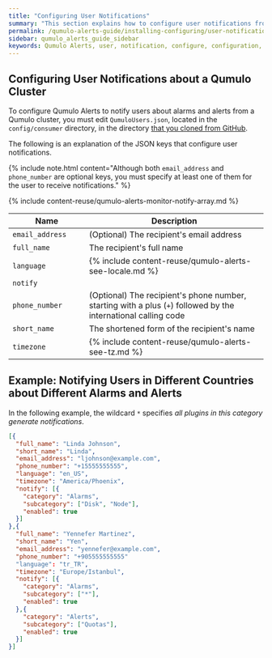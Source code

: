 ```yaml
---
title: "Configuring User Notifications"
summary: "This section explains how to configure user notifications from Qumulo Alerts."
permalink: /qumulo-alerts-guide/installing-configuring/user-notifications.html
sidebar: qumulo_alerts_guide_sidebar
keywords: Qumulo Alerts, user, notification, configure, configuration, JSON
---
```


## Configuring User Notifications about a Qumulo Cluster
To configure Qumulo Alerts to notify users about alarms and alerts from a Qumulo cluster, you must edit `QumuloUsers.json`, located in the `config/consumer` directory, in the directory [that you cloned from GitHub](installing-connecting-to-qumulo-cluster.md#step-1-install-qumuloalerts).

The following is an explanation of the JSON keys that configure user notifications.

{% include note.html content="Although both `email_address` and `phone_number` are optional keys, you must specify at least one of them for the user to receive notifications." %}

<table>
  <colgroup>
    <col span="1" style="width: 30%;">
    <col span="1" style="width: 70%;">
  </colgroup>
<thead>
  <tr>
    <th>Name</th>
    <th>Description</th>
  </tr>
</thead>
<tbody>
  <tr>
    <td><code>email_address</code></td>
    <td>(Optional) The recipient's email address</td>
  </tr>   
  <tr>
    <td><code>full_name</code></td>
    <td>The recipient's full name</td>
  </tr>
  <tr>
    <td><code>language</code></td>
    <td>
    {% include content-reuse/qumulo-alerts-see-locale.md %}
    </td>
  </tr>
  <tr>
    <td><code>notify</code></td>
    {% include content-reuse/qumulo-alerts-monitor-notify-array.md %}
  </tr>   
  <tr>
    <td><code>phone_number</code></td>
    <td>(Optional) The recipient's phone number, starting with a plus (<code>+</code>) followed by the international calling code</td>
  </tr>  
  <tr>
    <td><code>short_name</code></td>
    <td>The shortened form of the recipient's name</td>
  </tr> 
  <tr>
    <td><code>timezone</code></td>
    <td>
    {% include content-reuse/qumulo-alerts-see-tz.md %}
    </td>
  </tr>     
</tbody>
</table>

## Example: Notifying Users in Different Countries about Different Alarms and Alerts
In the following example, the wildcard `*` specifies _all plugins in this category generate notifications_.

```json
[{
  "full_name": "Linda Johnson",
  "short_name": "Linda",
  "email_address": "ljohnson@example.com",
  "phone_number": "+15555555555",
  "language": "en_US",
  "timezone": "America/Phoenix",
  "notify": [{
    "category": "Alarms",
    "subcategory": ["Disk", "Node"],
    "enabled": true
  }]
},{
  "full_name": "Yennefer Martinez",
  "short_name": "Yen",
  "email_address": "yennefer@example.com",
  "phone_number": "+905555555555"
  "language": "tr_TR",
  "timezone": "Europe/Istanbul",
  "notify": [{
    "category": "Alarms",
    "subcategory": ["*"],
    "enabled": true
  },{
    "category": "Alerts",
    "subcategory": ["Quotas"],
    "enabled": true
  }]
}]
```

